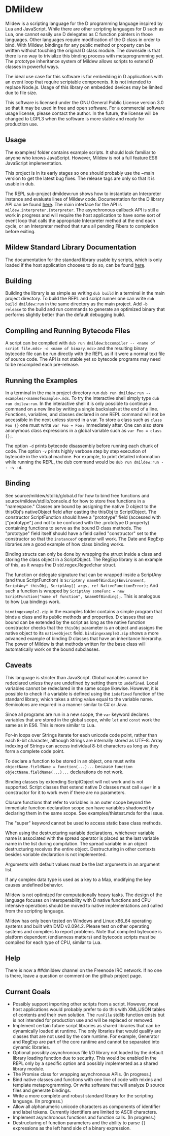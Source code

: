 # DMildew

Mildew is a scripting language for the D programming language inspired by Lua and JavaScript. While there are other scripting languages for D such as Lua, one cannot easily use D delegates as C function pointers in those languages. Other languages require modification of the D class in order to bind. With Mildew, bindings for any public method or property can be written without touching the original D class module. The downside is that there is no way to trivialize this binding process with metaprogramming yet. The prototype inheritance system of Mildew allows scripts to extend D classes in powerful ways.

The ideal use case for this software is for embedding in D applications with an event loop that require scriptable components. It is not intended to replace Node.js. Usage of this library on embedded devices may be limited due to file size.

This software is licensed under the GNU General Public License version 3.0 so that it may be used in free and open software. For a commercial software usage license, please contact the author. In the future, the license will be changed to LGPL3 when the software is more stable and ready for production use.

## Usage 

The examples/ folder contains example scripts. It should look familiar to anyone who knows JavaScript. However, Mildew is not a full feature ES6 JavaScript implementation.

This project is in its early stages so one should probably use the ~main version to get the latest bug fixes. The release tags are only so that it is usable in dub.

The REPL sub-project dmildew:run shows how to instantiate an Interpreter instance and evaluate lines of Mildew code. Documentation for the D library API can be found [here](https://dmildew.dpldocs.info/mildew.html). The main interface for the API is `mildew.interpreter.Interpreter`. The asynchronous callback API is still a work in progress and will require the host application to have some sort of event loop that calls the appropriate Interpreter method at the end each cycle, or an Interpreter method that runs all pending Fibers to completion before exiting.

## Mildew Standard Library Documentation 

The documentation for the standard library usable by scripts, which is only loaded if the host application chooses to do so, can be found [here](https://pillager86.github.io/dmildew/).

## Building 

Building the library is as simple as writing `dub build` in a terminal in the main project directory. To build the REPL and script runner one can write `dub build dmildew:run` in the same directory as the main project. Add `-b release` to the build and run commands to generate an optimized binary that performs slightly better than the default debugging build.

## Compiling and Running Bytecode Files

A script can be compiled with `dub run dmildew:bccompiler -- <name of script file.mds> -o <name of binary.mdc>` and the resulting binary bytecode file can be run directly with the REPL as if it were a normal text file of source code. The API is not stable yet so bytecode programs may need to be recompiled each pre-release.

## Running the Examples

In a terminal in the main project directory run `dub run dmildew:run -- examples/<nameofexample>.mds`. To try the interactive shell simply type `dub run dmilew:run`. In the interactive shell it is only possible to continue a command on a new line by writing a single backslash at the end of a line. Functions, variables, and classes declared in one REPL command will not be accessible in the next unless stored in a var. To store a class such as `class Foo {}` one must write `var Foo = Foo;` immediately after. One can also store anonymous class expressions in a global variable such as `var Foo = class {};`.

The option `-d` prints bytecode disassembly before running each chunk of code. The option `-v` prints highly verbose step by step execution of bytecode in the virtual machine. For example, to print detailed information while running the REPL, the dub command would be `dub run dmildew:run -- -v -d`.

## Binding

See source/mildew/stdlib/global.d for how to bind free functions and source/mildew/stdlib/console.d for how to store free functions in a "namespace." Classes are bound by assigning the native D object to the thisObj's nativeObject field after casting the thisObj to ScriptObject. The constructor ScriptFunction should have a "prototype" field (accessed with ["prototype"] and not to be confused with the .prototype D property) containing functions to serve as the bound D class methods. The "prototype" field itself should have a field called "constructor" set to the constructor so that the `instanceof` operator will work. The Date and RegExp libraries are a good example of how class binding works.

Binding structs can only be done by wrapping the struct inside a class and storing the class object in a ScriptObject. The RegExp library is an example of this, as it wraps the D std.regex.Regex!char struct.

The function or delegate signature that can be wrapped inside a ScriptAny (and thus ScriptFunction) is `ScriptAny nameOfBinding(Environment, ScriptAny* thisObj, ScriptAny[] args, ref NativeFunctionError);` And such a function is wrapped by `ScriptAny someFunc = new ScriptFunction("name of function", &nameOfBinding);`. This is analogous to how Lua bindings work.

`bindingexample2.zip` in the examples folder contains a simple program that binds a class and its public methods and properties. D classes that are bound can be extended by the script as long as the native function constructor checks that the `thisObj` parameter is an object and assigns the native object to its `nativeObject` field. `bindingexample3.zip` shows a more advanced example of binding D classes that have an inheritance hierarchy. The power of Mildew is that methods written for the base class will automatically work on the bound subclasses.

## Caveats

This language is stricter than JavaScript. Global variables cannot be redeclared unless they are undefined by setting them to `undefined`. Local variables cannot be redeclared in the same scope likewise. However, it is possible to check if a variable is defined using the `isdefined` function of the standard library, which takes a string value equal to the variable name. Semicolons are required in a manner similar to C# or Java.

Since all programs are run in a new scope, the `var` keyword declares variables that are stored in the global scope, while `let` and `const` work the same as in ES6. This is more similar to Lua.

For-in loops over Strings iterate for each unicode code point, rather than each 8-bit character, although Strings are internally stored as UTF-8. Array indexing of Strings can access individual 8-bit characters as long as they form a complete code point.

To declare a function to be stored in an object, one must write `objectName.fieldName = function(...)...` because `function objectName.fieldName(...)...` declarations do not work.

Binding classes by extending ScriptObject will not work and is not supported. Script classes that extend native D classes must call `super` in a constructor for it to work even if there are no parameters.

Closure functions that refer to variables in an outer scope beyond the immediate function declaration scope can have variables shadowed by declaring them in the same scope. See examples/thistest.mds for the issue.

The "super" keyword cannot be used to access static base class methods.

When using the destructuring variable declarations, whichever variable name is associated with the spread operator is placed as the last variable name in the list during compilation. The spread variable in an object destructuring receives the entire object. Destructuring in other contexts besides variable declaration is not implemented.

Arguments with default values must be the last arguments in an argument list.

If any complex data type is used as a key to a Map, modifying the key causes undefined behavior.

Mildew is not optimized for computationally heavy tasks. The design of the language focuses on interoperability with D native functions and CPU intensive operations should be moved to native implementations and called from the scripting language.

Mildew has only been tested on Windows and Linux x86_64 operating systems and built with DMD v2.094.2. Please test on other operating systems and compilers to report problems. Note that compiled bytecode is platform dependent (endianness matters) and bytecode scripts must be compiled for each type of CPU, similar to Lua.

## Help

There is now a ##dmildew channel on the Freenode IRC network. If no one is there, leave a question or comment on the github project page.

## Current Goals

* Possibly support importing other scripts from a script. However, most host applications would probably prefer to do this with XML/JSON tables of contents and their own solution. The `runFile` stdlib function exists but is not intended for production use and will be replaced or removed.
* Implement certain future script libraries as shared libraries that can be dynamically loaded at runtime. The only libraries that would qualify are classes that are not used by the core runtime. For example, Generator and RegExp are part of the core runtime and cannot be separated into dynamic libraries.
* Optional possibly asynchronous file I/O library not loaded by the default library loading function due to security. This would be enabled in the REPL only by a specific option and possibly implemented as a shared library module.
* The Promise class for wrapping asynchronous APIs. (In progress.)
* Bind native classes and functions with one line of code with mixins and template metaprogramming. Or write software that will analyze D source files and generate bindings.
* Write a more complete and robust standard library for the scripting language. (In progress.)
* Allow all alphanumeric unicode characters as components of identifier and label tokens. Currently identifiers are limited to ASCII characters.
* Implement asynchronous functions and function calls. (In progress.)
* Destructuring of function parameters and the ability to parse `{}` expressions as the left hand side of a binary expression.